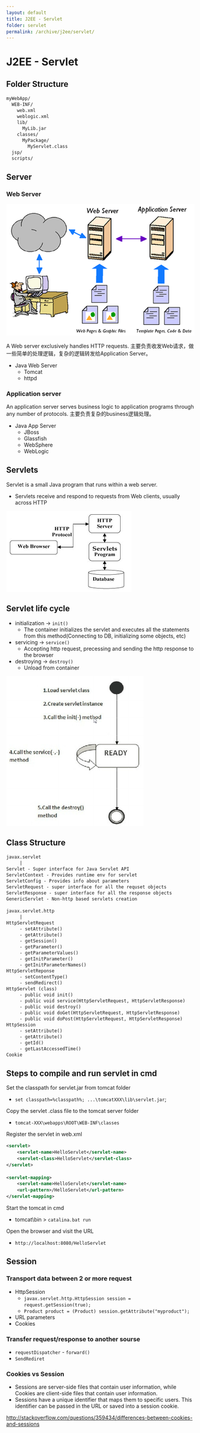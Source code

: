 ```yaml
---
layout: default
title: J2EE - Servlet
folder: servlet
permalink: /archive/j2ee/servlet/
---
```


# J2EE - Servlet

## Folder Structure

```
myWebApp/
  WEB-INF/
    web.xml
    weblogic.xml
    lib/
      MyLib.jar
    classes/
      MyPackage/
        MyServlet.class
  jsp/
  scripts/
```

## Server

### Web Server

![servlet_server](img/servlet_server.png)

A Web server exclusively handles HTTP requests. 主要负责收发Web请求，做一些简单的处理逻辑，复杂的逻辑转发给Application Server。
- Java Web Server
  * Tomcat
  * httpd
  
### Application server

An application server serves business logic to application programs through any number of protocols. 主要负责复杂的business逻辑处理。
- Java App Server
  * JBoss
  * Glassfish
  * WebSphere
  * WebLogic

## Servlets

Servlet is a small Java program that runs within a web server.
- Servlets receive and respond to requests from Web clients, usually across HTTP

![servlet_servlet](img/servlet_servlet.png)

## Servlet life cycle

- initialization -> `init()`
  - The container initializes the servlet and executes all the statements from this method(Connecting to DB, initializing some objects, etc)
- servicing -> `service()`
  - Accepting http request, precessing and sending the http response to the browser
- destroying -> `destroy()`
  - Unload from container

![servlet_life_cycle](img/servlet_life_cycle.png)

## Class Structure

~~~
javax.servlet
     |
Servlet - Super interface for Java Servlet API
ServletContext - Provides runtime env for servlet
ServletConfig - Provides info about parameters
ServletRequest - super interface for all the requset objects
ServletResponse - super interface for all the response objects
GenericServlet - Non-http based servlets creation

javax.servlet.http
     |
HttpServletRequest
     - setAttribute()
     - getAttribute()
     - getSession()
     - getParameter()
     - getParameterValues()
     - getInitParameter()
     - getInitParameterNames()
HttpServletReponse
     - setContentType()
     - sendRedirect()
HttpServlet (class)
     - public void init()
     - public void service(HttpServletRequest, HttpServletResponse)
     - public void destroy()
     - public void doGet(HttpServletRequest, HttpServletResponse)
     - public void doPost(HttpServletRequest, HttpServletResponse)
HttpSession
     - setAttribute()
     - getAttribute()
     - getId()
     - getLastAccessedTime()
Cookie
~~~

## Steps to compile and run servlet in cmd

Set the classpath for servlet.jar from tomcat folder

- `set classpath=%classpath%; ...\tomcatXXX\lib\servlet.jar`;

Copy the servlet .class file to the tomcat server folder

- `tomcat-XXX\webapps\ROOT\WEB-INF\classes`

Register the servlet in web.xml

~~~ xml
<servlet>
	<servlet-name>HelloServlet</servlet-name>
	<servlet-class>HelloServlet</servlet-class>
</servlet>

<servlet-mapping>
	<servlet-name>HelloServlet</servlet-name>
	<url-pattern>/HelloServlet</url-pattern>
</servlet-mapping>
~~~

Start the tomcat in cmd

- tomcat\bin > `catalina.bat run`


Open the browser and visit the URL

- `http://localhost:8080/HelloServlet`

## Session

### Transport data between 2 or more request

- HttpSession
  - `javax.servlet.http.HttpSession session = request.getSession(true);`
  - `Product product = (Product) session.getAttribute("myproduct");`
- URL parameters
- Cookies

### Transfer request/response to another sourse

- `requestDispatcher` - `forward()`
- `SendRediret`

### Cookies vs Session

- Sessions are server-side files that contain user information, while Cookies are client-side files that contain user information. 
- Sessions have a unique identifier that maps them to specific users. This identifier can be passed in the URL or saved into a session cookie.

<http://stackoverflow.com/questions/359434/differences-between-cookies-and-sessions>

